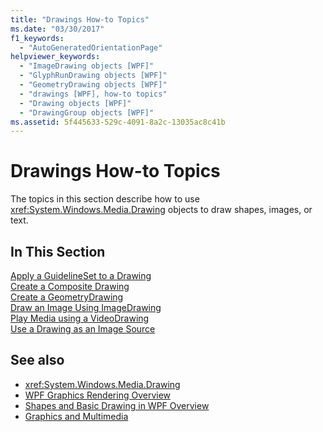 ```yaml
---
title: "Drawings How-to Topics"
ms.date: "03/30/2017"
f1_keywords: 
  - "AutoGeneratedOrientationPage"
helpviewer_keywords: 
  - "ImageDrawing objects [WPF]"
  - "GlyphRunDrawing objects [WPF]"
  - "GeometryDrawing objects [WPF]"
  - "drawings [WPF], how-to topics"
  - "Drawing objects [WPF]"
  - "DrawingGroup objects [WPF]"
ms.assetid: 5f445633-529c-4091-8a2c-13035ac8c41b
---
```

# Drawings How-to Topics
The topics in this section describe how to use <xref:System.Windows.Media.Drawing> objects to draw shapes, images, or text.  
  
## In This Section  
 [Apply a GuidelineSet to a Drawing](../../../../docs/framework/wpf/graphics-multimedia/how-to-apply-a-guidelineset-to-a-drawing.md)  
  [Create a Composite Drawing](../../../../docs/framework/wpf/graphics-multimedia/how-to-create-a-composite-drawing.md)  
  [Create a GeometryDrawing](../../../../docs/framework/wpf/graphics-multimedia/how-to-create-a-geometrydrawing.md)  
  [Draw an Image Using ImageDrawing](../../../../docs/framework/wpf/graphics-multimedia/how-to-draw-an-image-using-imagedrawing.md)  
  [Play Media using a VideoDrawing](../../../../docs/framework/wpf/graphics-multimedia/how-to-play-media-using-a-videodrawing.md)  
  [Use a Drawing as an Image Source](../../../../docs/framework/wpf/graphics-multimedia/how-to-use-a-drawing-as-an-image-source.md)  
  
## See also
- <xref:System.Windows.Media.Drawing>
- [WPF Graphics Rendering Overview](../../../../docs/framework/wpf/graphics-multimedia/wpf-graphics-rendering-overview.md)
- [Shapes and Basic Drawing in WPF Overview](../../../../docs/framework/wpf/graphics-multimedia/shapes-and-basic-drawing-in-wpf-overview.md)
- [Graphics and Multimedia](../../../../docs/framework/wpf/graphics-multimedia/index.md)
